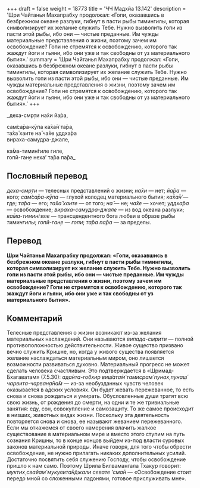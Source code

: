 +++
draft = false
weight = 18773
title = 'ЧЧ Мадхйа 13.142'
description = 'Шри Чайтанья Махапрабху продолжал: «Гопи, оказавшись в безбрежном океане разлуки, гибнут в пасти рыбы тимингилы, которая символизирует их желание служить Тебе. Нужно вызволить гопи из пасти этой рыбы, ибо они — чистые преданные. Им чужды материальные представления о жизни, поэтому зачем им освобождение? Гопи не стремятся к освобождению, которого так жаждут йоги и гьяни, ибо они уже и так свободны от уз материального бытия».'
summary = 'Шри Чайтанья Махапрабху продолжал: «Гопи, оказавшись в безбрежном океане разлуки, гибнут в пасти рыбы тимингилы, которая символизирует их желание служить Тебе. Нужно вызволить гопи из пасти этой рыбы, ибо они — чистые преданные. Им чужды материальные представления о жизни, поэтому зачем им освобождение? Гопи не стремятся к освобождению, которого так жаждут йоги и гьяни, ибо они уже и так свободны от уз материального бытия».'
+++

_деха-смр̣ти на̄хи йа̄ра,  
  
сам̇са̄ра-кӯпа ка̄ха̄н̇ та̄ра,  
та̄ха̄ хаите на̄ ча̄хе уддха̄ра  
вираха-самудра-джале,  
  
ка̄ма-тимин̇гиле гиле,  
гопӣ-ган̣е неха’ та̄ра па̄ра_

## Пословный перевод

_деха_\-_смр̣ти_ — телесных представлений о жизни; _на̄хи_ — нет; _йа̄ра_ — кого; _сам̇са̄ра_\-_кӯпа_ — глухой колодец материального бытия; _ка̄ха̄н̇_ — где; _та̄ра_ — его; _та̄ха̄_ _хаите_ — от того; _на̄_ — не; _ча̄хе_ — хочет; _уддха̄ра_ — освобождение; _вираха_\-_самудра_\-_джале_ — из вод океана разлуки; _ка̄ма_\-_тимин̇гиле_ — трансцендентного бога любви в образе рыбы _тимингилы_; _гопӣ_\-_ган̣е_ — _гопи_; _та̄ра_ _па̄ра_ — за пределы.

## Перевод

**Шри Чайтанья Махапрабху продолжал: «Гопи, оказавшись в безбрежном океане разлуки, гибнут в пасти рыбы тимингилы, которая символизирует их желание служить Тебе. Нужно вызволить гопи из пасти этой рыбы, ибо они — чистые преданные. Им чужды материальные представления о жизни, поэтому зачем им освобождение? Гопи не стремятся к освобождению, которого так жаждут йоги и гьяни, ибо они уже и так свободны от уз материального бытия».**

## Комментарий

Телесные представления о жизни возникают из-за желания материальных наслаждений. Они называются _випада-смрити —_ полной противоположностью действительности. Живое существо призвано вечно служить Кришне, но, когда у живого существа появляется желание наслаждаться материальным миром, оно лишается возможности развиваться духовно. Материальный прогресс не может сделать человека счастливым. Это подтверждается в «Шримад-Бхагаватам» (7.5.30): _ада̄нта-гобхир виш́ата̄м̇ тамисрам̇ пунах̣ пунаш́ чарвита-чарван̣а̄на̄м_ — из-за необузданных чувств человек оказывается в адских условиях. Он будет жевать пережеванное, то есть снова и снова рождаться и умирать. Обусловленные души тратят всю свою жизнь, от рождения до смерти, на одни и те же тривиальные занятия: еду, сон, совокупление и самозащиту. То же самое происходит в низших, животных видах жизни. Поскольку эта деятельность повторяется снова и снова, ее называют жеванием пережеванного. Если мы откажемся от своего намерения влачить жалкое существование в материальном мире и вместо этого ступим на путь сознания Кришны, то в конце концов выйдем из-под власти суровых законов материальной природы. Иначе говоря, для того чтобы обрести освобождение, не нужно прилагать никаких дополнительных усилий. Достаточно посвятить себя служению Господу, чтобы освобождение пришло к нам само. Поэтому Шрила Билвамангала Тхакур говорит: _муктих̣ свайам̇ мукулита̄н̃джали севате ’сма̄н_ — «Освобождение стоит передо мной со сложенными ладонями, готовое прислуживать мне».
